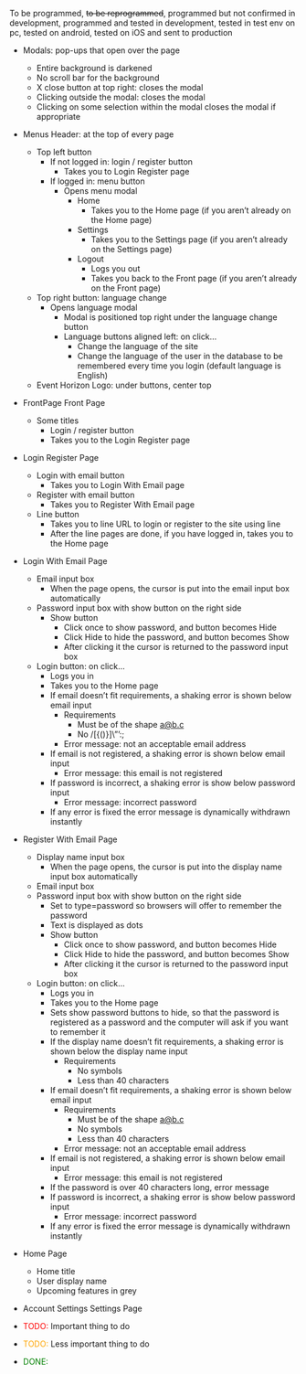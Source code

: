To be programmed, ~~to be reprogrammed~~, programmed but not confirmed in development, programmed and tested in development, tested in test env on pc, tested on android, tested on iOS and sent to production

- Modals: pop-ups that open over the page
  - Entire background is darkened
  - No scroll bar for the background
  - X close button at top right: closes the modal
  - Clicking outside the modal: closes the modal
  - Clicking on some selection within the modal closes the modal if appropriate
- Menus Header: at the top of every page
  - Top left button
    - If not logged in: login / register button
      - Takes you to Login Register page
    - If logged in: menu button
      - Opens menu modal
        - Home
          - Takes you to the Home page (if you aren’t already on the Home page)
        - Settings
          - Takes you to the Settings page (if you aren’t already on the Settings page)
        - Logout
          - Logs you out
          - Takes you back to the Front page (if you aren’t already on the Front page)
  - Top right button: language change
    - Opens language modal
      - Modal is positioned top right under the language change button
      - Language buttons aligned left: on click…
        - Change the language of the site
        - Change the language of the user in the database to be remembered every time you login (default language is English)
  - Event Horizon Logo: under buttons, center top
- FrontPage Front Page
  - Some titles
    - Login / register button
    - Takes you to the Login Register page
- Login Register Page
  - Login with email button
    - Takes you to Login With Email page
  - Register with email button
    - Takes you to Register With Email page
  - Line button
    - Takes you to line URL to login or register to the site using line
    - After the line pages are done, if you have logged in, takes you to the Home page
- Login With Email Page
  - Email input box
    - When the page opens, the cursor is put into the email input box automatically
  - Password input box with show button on the right side
    - Show button
      - Click once to show password, and button becomes Hide
      - Click Hide to hide the password, and button becomes Show
      - After clicking it the cursor is returned to the password input box
  - Login button: on click… 
    - Logs you in
    - Takes you to the Home page
    - If email doesn’t fit requirements, a shaking error is shown below email input
      - Requirements
        - Must be of the shape a@b.c
        - No /[{()}]\”’:;
      - Error message: not an acceptable email address
    - If email is not registered, a shaking error is shown below email input
      - Error message: this email is not registered 
    - If password is incorrect, a shaking error is show below password input
      - Error message: incorrect password
    - If any error is fixed the error message is dynamically withdrawn instantly
- Register With Email Page 
  - Display name input box
    - When the page opens, the cursor is put into the display name input box automatically
  - Email input box
  - Password input box with show button on the right side
    - Set to type=password so browsers will offer to remember the password
    - Text is displayed as dots
    - Show button
      - Click once to show password, and button becomes Hide
      - Click Hide to hide the password, and button becomes Show
      - After clicking it the cursor is returned to the password input box
  - Login button: on click…
    - Logs you in
    - Takes you to the Home page
    - Sets show password buttons to hide, so that the password is registered as a password and the computer will ask if you want to remember it
    - If the display name doesn’t fit requirements, a shaking error is shown below the display name input
      - Requirements
        - No symbols
        - Less than 40 characters
    - If email doesn’t fit requirements, a shaking error is shown below email input
      - Requirements
        - Must be of the shape a@b.c 
        - No symbols
        - Less than 40 characters
      - Error message: not an acceptable email address
    - If email is not registered, a shaking error is shown below email input
      - Error message: this email is not registered 
    - If the password is over 40 characters long, error message
    - If password is incorrect, a shaking error is show below password input
      - Error message: incorrect password
    - If any error is fixed the error message is dynamically withdrawn instantly
- Home Page
  - Home title
  - User display name
  - Upcoming features in grey
- Account Settings Settings Page

- <r>TODO:</r> Important thing to do
- <o>TODO:</o> Less important thing to do
- <g>DONE:</g>
<style>
r { color: Red }
o { color: Orange }
g { color: Green }
</style>
